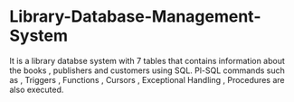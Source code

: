 # Library-Database-Management-System
It is a library databse system with 7 tables that contains information about the books , publishers and customers using SQL.
Pl-SQL commands such as , Triggers , Functions , Cursors , Exceptional Handling , Procedures are also executed.
